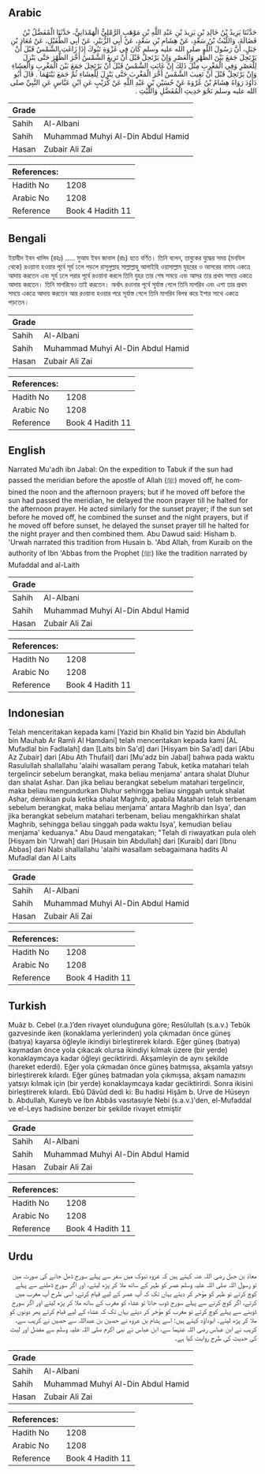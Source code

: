 ## Arabic


<div dir="rtl" lang="ar" style={{fontSize:'larger',backgroundColor:'#f8f9fa',padding:20}}>
حَدَّثَنَا يَزِيدُ بْنُ خَالِدِ بْنِ يَزِيدَ بْنِ عَبْدِ اللَّهِ بْنِ مَوْهَبٍ الرَّمْلِيُّ الْهَمْدَانِيُّ، حَدَّثَنَا الْمُفَضَّلُ بْنُ فَضَالَةَ، وَاللَّيْثُ بْنُ سَعْدٍ، عَنْ هِشَامِ بْنِ سَعْدٍ، عَنْ أَبِي الزُّبَيْرِ، عَنْ أَبِي الطُّفَيْلِ، عَنْ مُعَاذِ بْنِ جَبَلٍ، أَنَّ رَسُولَ اللَّهِ صلى الله عليه وسلم كَانَ فِي غَزْوَةِ تَبُوكَ إِذَا زَاغَتِ الشَّمْسُ قَبْلَ أَنْ يَرْتَحِلَ جَمَعَ بَيْنَ الظُّهْرِ وَالْعَصْرِ وَإِنْ يَرْتَحِلْ قَبْلَ أَنْ تَزِيغَ الشَّمْسُ أَخَّرَ الظُّهْرَ حَتَّى يَنْزِلَ لِلْعَصْرِ وَفِي الْمَغْرِبِ مِثْلَ ذَلِكَ إِنْ غَابَتِ الشَّمْسُ قَبْلَ أَنْ يَرْتَحِلَ جَمَعَ بَيْنَ الْمَغْرِبِ وَالْعِشَاءِ وَإِنْ يَرْتَحِلْ قَبْلَ أَنْ تَغِيبَ الشَّمْسُ أَخَّرَ الْمَغْرِبَ حَتَّى يَنْزِلَ لِلْعِشَاءِ ثُمَّ جَمَعَ بَيْنَهُمَا ‏.‏ قَالَ أَبُو دَاوُدَ رَوَاهُ هِشَامُ بْنُ عُرْوَةَ عَنْ حُسَيْنِ بْنِ عَبْدِ اللَّهِ عَنْ كُرَيْبٍ عَنِ ابْنِ عَبَّاسٍ عَنِ النَّبِيِّ صلى الله عليه وسلم نَحْوَ حَدِيثِ الْمُفَضَّلِ وَاللَّيْثِ ‏.‏
</div>
<div style={{backgroundColor:'#f8f9fa',padding:20, marginBottom: 10}}><table> <thead> <tr> <th>Grade</th> <th></th> </tr> </thead> <tbody> <tr><td>Sahih</td><td>Al-Albani</td></tr><tr><td>Sahih</td><td>Muhammad Muhyi Al-Din Abdul Hamid</td></tr><tr><td>Hasan</td><td>Zubair Ali Zai</td></tr></tbody></table><table> <thead> <tr> <th>References:</th> <th></th> </tr> </thead> <tbody><tr><td>Hadith No</td><td>1208</td></tr><tr><td>Arabic No</td><td>1208</td></tr><tr><td>Reference</td><td>Book 4 Hadith 11</td></tr></tbody></table></div>

## Bengali


<div dir="ltr" lang="bn" style={{fontSize:'larger',backgroundColor:'#f8f9fa',padding:20}}>
ইয়াযীদ ইবন খালিদ (রহঃ) ..... মুআয ইবন জাবাল (রাঃ) হতে বর্ণিত। তিনি বলেন, তাবুকের যুদ্ধের সময় (মনযিল থেকে) রওয়ানা হওয়ার পূর্বে সূর্য ঢলে পড়লে রাসূলুল্লাহ সাল্লাল্লাহু আলাইহি ওয়াসাল্লাম যুহরের ও আসরের নামায একত্রে আদায় করতেন এবং সূর্য ঢলে পরার পূর্বে রওয়ানা করলে তিনি যুহর তার শেষ সময়ে এবং আসর তার প্রথম সময়ে একত্রে আদায় করতেন। তিনি মাগরিবেও তাই করতেন। অর্থাৎ রওানার পূর্বে সূর্যাস্ত গেলে তিনি মাগরিব এবং এশা তার প্রথম সময়ে একত্রে আদায় করতেন আর রওয়ানা হওয়ার পরে সূর্যাস্ত গেলে তিনি মাগরিব বিলম্ব করে ইশার সাথে একত্রে পড়তেন।
</div>
<div style={{backgroundColor:'#f8f9fa',padding:20, marginBottom: 10}}><table> <thead> <tr> <th>Grade</th> <th></th> </tr> </thead> <tbody> <tr><td>Sahih</td><td>Al-Albani</td></tr><tr><td>Sahih</td><td>Muhammad Muhyi Al-Din Abdul Hamid</td></tr><tr><td>Hasan</td><td>Zubair Ali Zai</td></tr></tbody></table><table> <thead> <tr> <th>References:</th> <th></th> </tr> </thead> <tbody><tr><td>Hadith No</td><td>1208</td></tr><tr><td>Arabic No</td><td>1208</td></tr><tr><td>Reference</td><td>Book 4 Hadith 11</td></tr></tbody></table></div>

## English


<div dir="ltr" lang="en" style={{fontSize:'larger',backgroundColor:'#f8f9fa',padding:20}}>
Narrated Mu'adh ibn Jabal: On the expedition to Tabuk if the sun had passed the meridian before the apostle of Allah (ﷺ) moved off, he combined the noon and the afternoon prayers; but if he moved off before the sun had passed the meridian, he delayed the noon prayer till he halted for the afternoon prayer. He acted similarly for the sunset prayer; if the sun set before he moved off, he combined the sunset and the night prayers, but if he moved off before sunset, he delayed the sunset prayer till he halted for the night prayer and then combined them. Abu Dawud said: Hisham b. 'Urwah narrated this tradition from Husain b. 'Abd Allah, from Kuraib on the authority of Ibn 'Abbas from the Prophet (ﷺ) like the tradition narrated by Mufaddal and al-Laith
</div>
<div style={{backgroundColor:'#f8f9fa',padding:20, marginBottom: 10}}><table> <thead> <tr> <th>Grade</th> <th></th> </tr> </thead> <tbody> <tr><td>Sahih</td><td>Al-Albani</td></tr><tr><td>Sahih</td><td>Muhammad Muhyi Al-Din Abdul Hamid</td></tr><tr><td>Hasan</td><td>Zubair Ali Zai</td></tr></tbody></table><table> <thead> <tr> <th>References:</th> <th></th> </tr> </thead> <tbody><tr><td>Hadith No</td><td>1208</td></tr><tr><td>Arabic No</td><td>1208</td></tr><tr><td>Reference</td><td>Book 4 Hadith 11</td></tr></tbody></table></div>

## Indonesian


<div dir="ltr" lang="id" style={{fontSize:'larger',backgroundColor:'#f8f9fa',padding:20}}>
Telah menceritakan kepada kami [Yazid bin Khalid bin Yazid bin Abdullah bin Mauhab Ar Ramli Al Hamdani] telah menceritakan kepada kami [AL Mufadlal bin Fadlalah] dan [Laits bin Sa'd] dari [Hisyam bin Sa'ad] dari [Abu Az Zubair] dari [Abu Ath Thufail] dari [Mu'adz bin Jabal] bahwa pada waktu Rasulullah shallallahu 'alaihi wasallam perang Tabuk, ketika matahari telah tergelincir sebelum berangkat, maka beliau menjama' antara shalat Dluhur dan shalat Ashar. Dan jika beliau berangkat sebelum matahari tergelincir, maka beliau mengundurkan Dluhur sehingga beliau singgah untuk shalat Ashar, demikian pula ketika shalat Maghrib, apabila Matahari telah terbenam sebelum berangkat, maka beliau menjama' antara Maghrib dan Isya', dan jika berangkat sebelum matahari terbenam, beliau mengakhirkan shalat Maghrib, sehingga beliau singgah pada waktu Isya', kemudian beliau menjama' keduanya." Abu Daud mengatakan; "Telah di riwayatkan pula oleh [Hisyam bin 'Urwah] dari [Husain bin Abdullah] dari [Kuraib] dari [Ibnu Abbas] dari Nabi shallallahu 'alaihi wasallam sebagaimana hadits Al Mufadlal dan Al Laits
</div>
<div style={{backgroundColor:'#f8f9fa',padding:20, marginBottom: 10}}><table> <thead> <tr> <th>Grade</th> <th></th> </tr> </thead> <tbody> <tr><td>Sahih</td><td>Al-Albani</td></tr><tr><td>Sahih</td><td>Muhammad Muhyi Al-Din Abdul Hamid</td></tr><tr><td>Hasan</td><td>Zubair Ali Zai</td></tr></tbody></table><table> <thead> <tr> <th>References:</th> <th></th> </tr> </thead> <tbody><tr><td>Hadith No</td><td>1208</td></tr><tr><td>Arabic No</td><td>1208</td></tr><tr><td>Reference</td><td>Book 4 Hadith 11</td></tr></tbody></table></div>

## Turkish


<div dir="ltr" lang="tr" style={{fontSize:'larger',backgroundColor:'#f8f9fa',padding:20}}>
Muâz b. Cebel (r.a.)’den rivayet olunduğuna göre; Resûlullah (s.a.v.) Tebûk gazvesinde iken (konaklama yerlerinden) yola çıkmadan önce güneş (batıya) kayarsa öğleyle ikindiyi birleştirerek kılardı. Eğer güneş (batıya) kaymadan önce yola çıkacak olursa ikindiyi kılmak üzere (bir yerde) konaklaymcaya kadar öğleyi geciktirirdi. Akşamleyin de aynı şekilde (hareket ederdi). Eğer yola çıkmadan önce güneş batmışsa, akşamla yatsıyı birleştirerek kılardı. Eğer güneş batmadan yola çıkmışsa, akşam namazını yatsıyı kılmak için (bir yerde) konaklaymcaya kadar geciktirirdi. Sonra ikisini birleştirerek kılardı. Ebû Dâvûd dedi ki: Bu hadisi Hişâm b. Urve de Hüseyn b. Abdullah, Kureyb ve İbn Abbâs vasıtasıyle Nebi (s.a.v.)'den, el-Mufaddal ve el-Leys hadisine benzer bir şekilde rivayet etmiştir
</div>
<div style={{backgroundColor:'#f8f9fa',padding:20, marginBottom: 10}}><table> <thead> <tr> <th>Grade</th> <th></th> </tr> </thead> <tbody> <tr><td>Sahih</td><td>Al-Albani</td></tr><tr><td>Sahih</td><td>Muhammad Muhyi Al-Din Abdul Hamid</td></tr><tr><td>Hasan</td><td>Zubair Ali Zai</td></tr></tbody></table><table> <thead> <tr> <th>References:</th> <th></th> </tr> </thead> <tbody><tr><td>Hadith No</td><td>1208</td></tr><tr><td>Arabic No</td><td>1208</td></tr><tr><td>Reference</td><td>Book 4 Hadith 11</td></tr></tbody></table></div>

## Urdu


<div dir="rtl" lang="ur" style={{fontSize:'larger',backgroundColor:'#f8f9fa',padding:20}}>
معاذ بن جبل رضی اللہ عنہ کہتے ہیں کہ غزوہ تبوک میں سفر سے پہلے سورج ڈھل جانے کی صورت میں تو رسول اللہ صلی اللہ علیہ وسلم عصر کو ظہر کے ساتھ ملا کر پڑھ لیتے، اور اگر سورج ڈھلنے سے پہلے کوچ کرتے تو ظہر کو مؤخر کر دیتے یہاں تک کہ آپ عصر کے لیے قیام کرتے، اسی طرح آپ مغرب میں کرتے، اگر کوچ کرنے سے پہلے سورج ڈوب جاتا تو عشاء کو مغرب کے ساتھ ملا کر پڑھ لیتے اور اگر سورج ڈوبنے سے پہلے کوچ کرتے تو مغرب کو مؤخر کر دیتے یہاں تک کہ عشاء کے لیے قیام کرتے پھر دونوں کو ملا کر پڑھ لیتے۔ ابوداؤد کہتے ہیں: اسے ہشام بن عروہ نے حصین بن عبداللہ سے حصین نے کریب سے، کریب نے ابن عباس رضی اللہ عنہما سے، ابن عباس نے نبی اکرم صلی اللہ علیہ وسلم سے مفضل اور لیث کی حدیث کی طرح روایت کیا ہے۔
</div>
<div style={{backgroundColor:'#f8f9fa',padding:20, marginBottom: 10}}><table> <thead> <tr> <th>Grade</th> <th></th> </tr> </thead> <tbody> <tr><td>Sahih</td><td>Al-Albani</td></tr><tr><td>Sahih</td><td>Muhammad Muhyi Al-Din Abdul Hamid</td></tr><tr><td>Hasan</td><td>Zubair Ali Zai</td></tr></tbody></table><table> <thead> <tr> <th>References:</th> <th></th> </tr> </thead> <tbody><tr><td>Hadith No</td><td>1208</td></tr><tr><td>Arabic No</td><td>1208</td></tr><tr><td>Reference</td><td>Book 4 Hadith 11</td></tr></tbody></table></div>